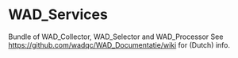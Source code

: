 WAD_Services
============

Bundle of WAD_Collector, WAD_Selector and WAD_Processor
See https://github.com/wadqc/WAD_Documentatie/wiki for (Dutch) info.
